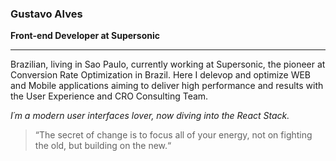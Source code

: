 ### Gustavo Alves
<b>Front-end Developer at Supersonic </b>
<hr />

Brazilian, living in Sao Paulo, currently working at Supersonic, the pioneer at Conversion Rate Optimization in Brazil. Here I delevop and optimize WEB and Mobile applications aiming to deliver high performance and results with the User Experience and CRO Consulting Team.
<br />

<i> I´m a modern user interfaces lover, now diving into the React Stack.  </i>

> “The secret of change is to focus all of your energy, not on fighting the old, but building on the new.“
